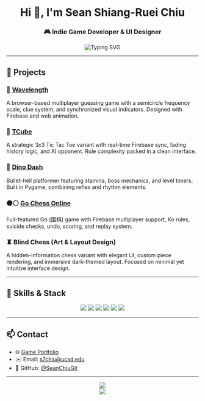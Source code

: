 <h1 align="center">Hi 👋, I'm Sean Shiang-Ruei Chiu</h1>
<h3 align="center">🎮 Indie Game Developer & UI Designer</h3>

<p align="center">
  <img src="https://readme-typing-svg.demolab.com?font=Fira+Code&size=24&duration=2500&pause=1000&center=true&vCenter=true&multiline=true&width=700&height=100&lines=Building+Worlds,+One+Pixel+at+a+Time.;Gameplay+Design+%7C+Art+Direction+%7C+Full+Stack+Engineering" alt="Typing SVG" />
</p>

---

## 🚀 Projects

### 🎯 [Wavelength](https://github.com/SeanChiuGit/wavelength)
A browser-based multiplayer guessing game with a semicircle frequency scale, clue system, and synchronized visual indicators. Designed with Firebase and web animation.

### 🧠 [TCube](https://github.com/SeanChiuGit/tcube)
A strategic 3x3 Tic Tac Toe variant with real-time Firebase sync, fading history logic, and AI opponent. Rule complexity packed in a clean interface.

### 🦖 [Dino Dash](https://github.com/SeanChiuGit/dino-dash)
Bullet-hell platformer featuring stamina, boss mechanics, and level timers. Built in Pygame, combining reflex and rhythm elements.

### ⚫⚪ [Go Chess Online](https://github.com/SeanChiuGit/gochessonline)
Full-featured Go (围棋) game with Firebase multiplayer support, Ko rules, suicide checks, undo, scoring, and replay system.

### ♜ Blind Chess (Art & Layout Design)
A hidden-information chess variant with elegant UI, custom piece rendering, and immersive dark-themed layout. Focused on minimal yet intuitive interface design.

---

## 🎨 Skills & Stack

<p align="center">
  <img src="https://img.shields.io/badge/-Python-3776AB?style=for-the-badge&logo=python&logoColor=white"/>
  <img src="https://img.shields.io/badge/-TypeScript-3178C6?style=for-the-badge&logo=typescript&logoColor=white"/>
  <img src="https://img.shields.io/badge/-React%20Native-20232A?style=for-the-badge&logo=react&logoColor=61DAFB"/>
  <img src="https://img.shields.io/badge/-Unity-000000?style=for-the-badge&logo=unity&logoColor=white"/>
  <img src="https://img.shields.io/badge/-Firebase-FFCA28?style=for-the-badge&logo=firebase&logoColor=white"/>
  <img src="https://img.shields.io/badge/-Figma-F24E1E?style=for-the-badge&logo=figma&logoColor=white"/>
</p>

---

## 📫 Contact

- 🌐 [Game Portfolio](https://seanchiugit.github.io/个人网站)
- ✉️ Email: s7chiu@ucsd.edu  
- 🐙 GitHub: [@SeanChiuGit](https://github.com/SeanChiuGit)

---

<p align="center">
  <img src="https://github-readme-stats.vercel.app/api?username=SeanChiuGit&show_icons=true&theme=tokyonight&hide_border=true" />
  <br>
  <img src="https://github-readme-streak-stats.herokuapp.com/?user=SeanChiuGit&theme=tokyonight&hide_border=true" />
</p>
